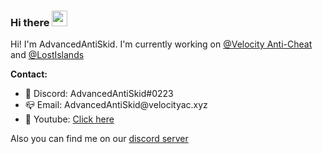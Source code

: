 ### Hi there <img src="https://media.giphy.com/media/hvRJCLFzcasrR4ia7z/giphy.gif" width="25px">

Hi! I'm AdvancedAntiSkid. I'm currently working on [@Velocity Anti-Cheat](https://github.com/VelocityMC) and [@LostIslands](https://github.com/AdvancedAntiSkid/LostIslands-Game-API)

**Contact:**  

<ul>
  <li>💬 Discord: AdvancedAntiSkid#0223</li>
  <li>📪 Email: AdvancedAntiSkid@velocityac.xyz</li>
  <li>🎥 Youtube: <a href="https://www.youtube.com/channel/UColYjkn_s5m0tMZtjT4jN5w?view_as=subscriber">Click here</a></li>
</ul>

Also you can find me on our [discord server](https://discord.gg/tbuEj8y)

